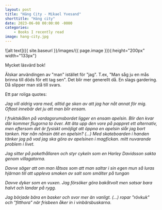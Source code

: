 ```yaml
---
layout: post
title: "Häng City - Mikael Yvesand"
shorttitle: "Häng city"
date: 2023-06-08 00:00:00 -0000
categories: 
    - Books I recently read
image: hang-city.jpg
---
```


![alt text]({{ site.baseurl }}/images/{{ page.image }}){:height="200px" width="133px"}

Mycket läsvärd bok!

Älskar användingen av "man" istället för "jag". T.ex, "Man såg ju en mås brinna till döds för ett tag sen".
Det blir mer generellt då. En slags gardering. Då slipper man stå till svars.

Ett par roliga quotes: 

*Jag vill aldrig vara med, alltid ge sken av att jag har nåt annat för mig. Oftast innebär det ju att man blir ensam.*

*I fruktskålen på vardagsrumsbordet ligger en ensam apelsin. Blir den kvar där kommer flugorna ta över. Att äta upp den vore på pappret ett alternativ, men eftersom det är fysiskt omöjligt att öppna en apelsin slår jag bort tanken. Har nån nånsin ätit en apelsin? (...) Med skateboarden i handen tänker jag på vad jag ska göra av apelsinen i magfickan. mitt nuvarande problem i livet.*

*Jag sitter på pakethållaren och styr cykeln som en Harley Davidsson sakta genom villagatorna.*

*Davve säger att om man låtsas som att man saltar i sin egen mun så luras hjärnan till att uppleva smaken av salt som smälter på tungan*

*Davve dyker som en vuxen. Jag försöker göra bakåtvolt men satsar bara halvt och landar på rygg.*

*Jag började bära en basker och svor mer än vanligt. (...) ropar "rövkuk" och "fitthora" när frisbeen åker in i vinbärsbuskarna.*